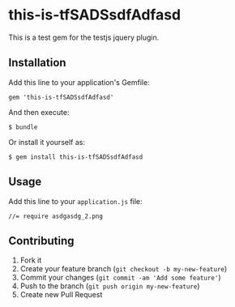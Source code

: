 # this-is-tfSADSsdfAdfasd

This is a test gem for the testjs jquery plugin.

## Installation

Add this line to your application's Gemfile:

    gem 'this-is-tfSADSsdfAdfasd'

And then execute:

    $ bundle

Or install it yourself as:

    $ gem install this-is-tfSADSsdfAdfasd

## Usage

Add this line to your `application.js` file:
  
    //= require asdgasdg_2.png
  

## Contributing

1. Fork it
2. Create your feature branch (`git checkout -b my-new-feature`)
3. Commit your changes (`git commit -am 'Add some feature'`)
4. Push to the branch (`git push origin my-new-feature`)
5. Create new Pull Request
